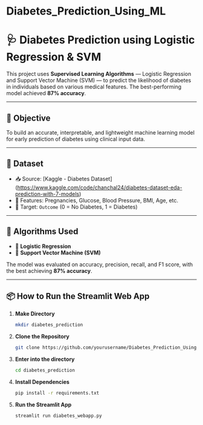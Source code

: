 # Diabetes_Prediction_Using_ML

# 🩺 Diabetes Prediction using Logistic Regression & SVM

This project uses **Supervised Learning Algorithms** — Logistic Regression and Support Vector Machine (SVM) — to predict the likelihood of diabetes in individuals based on various medical features. The best-performing model achieved **87% accuracy**.

---

## 🎯 Objective

To build an accurate, interpretable, and lightweight machine learning model for early prediction of diabetes using clinical input data.

---

## 📂 Dataset

- 📥 Source: [Kaggle - Diabetes Dataset] (https://www.kaggle.com/code/chanchal24/diabetes-dataset-eda-prediction-with-7-models)
- 🔢 Features: Pregnancies, Glucose, Blood Pressure, BMI, Age, etc.
- 🎯 Target: `Outcome` (0 = No Diabetes, 1 = Diabetes)

---

## 🧠 Algorithms Used

- 🔹 **Logistic Regression**
- 🔹 **Support Vector Machine (SVM)**

The model was evaluated on accuracy, precision, recall, and F1 score, with the best achieving **87% accuracy**.

---

## 📦 How to Run the Streamlit Web App

1. **Make Directory**
   ```bash
   mkdir diabetes_prediction
   
2. **Clone the Repository**
   ```bash
   git clone https://github.com/yourusername/Diabetes_Prediction_Using_ML.git

3. **Enter into the directory**
   ```bash
   cd diabetes_prediction

4. **Install Dependencies**
   ```bash
   pip install -r requirements.txt

5. **Run the Streamlit App**
   ```bash
   streamlit run diabetes_webapp.py
 
